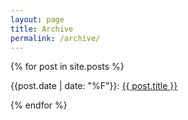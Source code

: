 ```yaml
---
layout: page
title: Archive
permalink: /archive/
---
```


{% for post in site.posts %}
  <p>{{post.date | date: "%F"}}: <a href="{{ post.url }}">{{ post.title }}</a></p>
{% endfor %}
